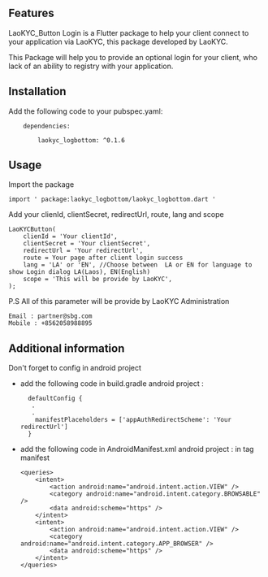 <!-- 
This README describes the package. If you publish this package to pub.dev,
this README's contents appear on the landing page for your package.

For information about how to write a good package README, see the guide for
[writing package pages](https://dart.dev/guides/libraries/writing-package-pages). 

For general information about developing packages, see the Dart guide for
[creating packages](https://dart.dev/guides/libraries/create-library-packages)
and the Flutter guide for
[developing packages and plugins](https://flutter.dev/developing-packages). 
-->



## Features

LaoKYC_Button Login is a Flutter package to help your client connect to your application via LaoKYC, 
this package developed by LaoKYC.

This Package will help you to provide an optional login for your client, who lack of an ability
to registry with your application.

## Installation
Add the following code to your pubspec.yaml:

        dependencies:

            laokyc_logbottom: ^0.1.6


## Usage

Import the package

    import ' package:laokyc_logbottom/laokyc_logbottom.dart '

Add your clienId, clientSecret, redirectUrl, route, lang and scope
    
    LaoKYCButton(
        clienId = 'Your clientId',
        clientSecret = 'Your clientSecret',
        redirectUrl = 'Your redirectUrl',
        route = Your page after client login success
        lang = 'LA' or 'EN', //Choose between  LA or EN for language to show Login dialog LA(Laos), EN(English)
        scope = 'This will be provide by LaoKYC',
    );
    


P.S All of this parameter will be provide by LaoKYC Administration
   ``` 
   Email : partner@sbg.com
   Mobile : +8562058988895
   ```


## Additional information

Don't forget to config in android project

- add the following code in build.gradle android project :
     ``` 
       defaultConfig {
        .
        .
         manifestPlaceholders = ['appAuthRedirectScheme': 'Your redirectUrl']
       }
     ```

 - add the following code in AndroidManifest.xml android project :
in tag manifest
    ```
    <queries>
        <intent>
            <action android:name="android.intent.action.VIEW" />
            <category android:name="android.intent.category.BROWSABLE" />
            <data android:scheme="https" />
        </intent>
        <intent>
            <action android:name="android.intent.action.VIEW" />
            <category android:name="android.intent.category.APP_BROWSER" />
            <data android:scheme="https" />
        </intent>
    </queries>
    ```
